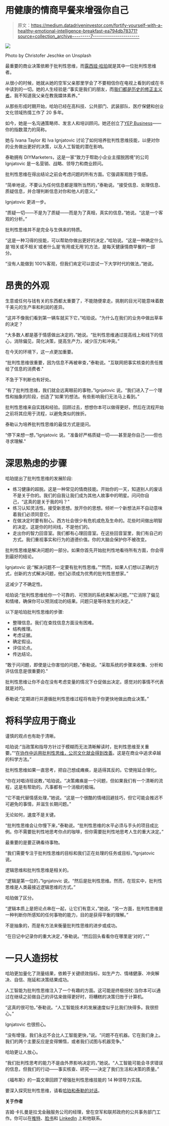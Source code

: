 # 用健康的情商早餐来增强你自己

> 原文：<https://medium.datadriveninvestor.com/fortify-yourself-with-a-healthy-emotional-intelligence-breakfast-ea794db78371?source=collection_archive---------7----------------------->

![](img/0d3f44f7d02340559d6be0e6f19c749c.png)

Photo by Christofer Jeschke on Unsplash

最重要的商业决策依赖于批判性思维，而[露西娅·哈珀](https://twitter.com/YEPBusiness)就是其中一位批判性思维者。

从很小的时候，她就从她的空军父亲那里学会了不要相信你在电视上看到的或在书中读到的一切。她的人生经验是:“事实是我们的朋友，而[我们都是历史的修正主义者](http://www.yepbusiness.com/meet-lucia/)。我不知道我父亲在教我媒体素养。”

从那些形成时期开始，哈珀已经在高科技、公共部门、武装部队、医疗保健和创业文化领域热情工作了 20 多年。

如今，她是一名沟通策略师、发言人和培训顾问。她还创立了[YEP Business](http://www.yepbusiness.com/)——你的指数潜力的简称。

她与 Ivana Taylor 和 Iva Ignjatovic 讨论了如何培养批判性思维技能，以便对你的业务做出更好的决策，以及人工智能的潜在影响。

泰勒拥有 DIYMarketers，这是一家“致力于帮助小企业主摆脱困境”的公司 Ignjatovic 是一名营销、战略、领导力和商业顾问。

批判性思维在得出结论之前会考虑问题的所有方面。它强调客观胜于情感。

“简单地说，不要认为任何信息都是理所当然的，”泰勒说。“接受信息、处理信息、质疑信息，并合理判断信息对你和他人的意义。”

Ignjatovic 更进一步。

“质疑一切——不是为了质疑——而是为了真相，真实的信息，”她说。“这是一个客观的分析。”

批判性思维并不是完全与生俱来的特质。

“这是一种习得的技能，可以帮助你做出更好的决定，”哈珀说。“这是一种确定什么是‘相关或不相关’或者什么是‘有用或无用’的方法，是每天健康情商早餐的一部分。

“没有人能做到 100%客观，但我们肯定可以尝试一下大学时代的做法，”她说。

# **昂贵的外观**

生意或任何与钱有关的东西都太重要了，不能随便拿走。挑剔的目光可能意味着数千美元的生产率和利润的差异。

“这并不像我们看到第一辆车就买下它，”哈珀说。“为什么在我们的业务中做出草率的决定？

“大多数人都是基于情感做出决定的，”她说。“批判性思维通过提高线上和线下的信心，消除偏见，简化决策，提高生产力，减少压力和冲突。”

在今天的环境下，这一点更加重要。

“批判性思维很重要，因为信息不再被审查，”泰勒说。"互联网把事实核查的责任推给了信息的消费者."

不急于下判断也有好处。

“有了批判性思维，我们就会远离眼前的事物，”Ignjatovic 说。“我们进入了一个理性和抽象的阶段，创造了‘如果’的想法。有些影响我们无法马上看到。”

批判性思维来自实践和经验。回顾过去，想想你本可以做得更好。然后在流程开始之前将其应用于流程，以避免类似的挫折。

泰勒认为培养批判性思维的最佳方式是提问。

“停下来想一想，”Ignjatovic 说。"准备好严格质疑一切——甚至是你自己——但也寻求理解."

# **深思熟虑的步骤**

哈珀提出了批判性思维的发展阶段:

*   练习健康的超脱。这是一种常见的情商技能。开始你的一天，知道别人的废话不是关于你的。我们的自我让我们成为其他人故事中的明星。问问你自己，“这真的是关于我的吗？”
*   练习认知灵活性。接受新思想。放开你的思想。倾听一个新想法并不自动意味着我们必须同意它。
*   在做决定时要有耐心。西方社会很少有危机或危及生命的。花些时间做出明智的决定。这是你的时间线，不是他们的。
*   走出你的智力回音室。我们都有心理回音室。在这些回音室里，我们有自己的方式。我们重视事实和行为的道德价值。你的大脑会保护你不被改变。

批判性思维是解决问题的一部分。如果你首先开始批判性地看待所有方面，你会得到最好的结论。

Ignjatovic 说:“解决问题不一定要有批判性思维。”“然而，如果人们想以正确的方式，创新的方式解决问题，他们必须成为优秀的批判性思想家。”

这减少了不确定性。

哈珀说:“批判性思维给你一个可靠的、可预测的系统来解决问题。”“它消除了偏见和情绪，确保你可以预测成功的结果。问题只是等待发生的决定。”

以下是哈珀批判性思维的步骤:

*   整理信息。我们在查找信息方面没有困难。
*   结构推理。
*   考虑证据。
*   确定假设。
*   评估论点。
*   传达结论。

“敢于问问题，即使是让你害怕的问题，”泰勒说。"采取系统的步骤来收集、分析和评估信息是很重要的."

批判性思维让你不会在没有考虑变量的情况下仓促做出决定。感觉对的事情不代表就是对的。

泰勒说:“定期进行并遵循批判性思维过程将有助于你更快地做出商业决策。”

# **将科学应用于商业**

谨慎的观点也有助于清晰。

哈珀说:“当政策和指导方针过于模糊而无法清晰解读时，批判性思维至关重要。”“[在协作中运用批判性思维，公司文化就会得到改善](https://medium.com/datadriveninvestor/corporate-cultures-future-is-now-2f7fd6bfcaa1?source=friends_link&sk=77f3965a4ebc54993037a5c19cee7143)。这是在商业中追求卓越的科学方法。”

批判性思维如果一直思考，把自己想成瘫痪，是适得其反的。它使拖延合理化。

“你在对唱诗班说教，”哈珀说。“决策瘫痪是一个问题，但如果我们有一个清晰的流程，这是有帮助的。凡事都有一个消极的极端。

“它不能代替情感处理，”她说。“这是一个很酷的情绪回避技巧，但它可能会推迟不可避免的事情，并滋生长期问题。”

无论如何，速度不是关键。

“批判性思维会让你慢下来，”泰勒说。“批判性思维的水平必须与手头的项目成比例。你不需要批判性地思考你点的咖啡，但你需要批判性地思考人生的重大决定。”

最重要的是要正确看待事物。

“我们需要专注于批判性思维的目标和我们正在处理的任务或目标，”Ignjatovic 说。

逻辑思维和批判性思维是相关的。

“逻辑是第一位的，”Ignjatovic 说。“然后是批判性思维。然而，在现实中，批判性思维是人类最接近逻辑思维的方式。”

哈珀做了区分。

“逻辑本质上是把论点串在一起，让它们有意义，”她说。“另一方面，批判性思维是一种判断你所感知的任何事物的能力，目的是获得平衡的理解。”

不是抽象的，而是有方法来衡量批判性思维的进步或成功。

“在日记中记录你的重大决定，”泰勒说。“然后回头看看你在哪里是‘对的’。”"

# **一只人造拐杖**

哈珀更加量化了测量结果，依赖于关键绩效指标，如生产力、情绪健康、冲突解决、自信、拖延和决策结果成功。

人工智能为批判性思维注入了一个有趣的方面。这可能是终极拐杖:当你本可以通过在继续之前做自己的评估来做得更好时，将糟糕的决策归咎于计算机。

“这真的很可怕，”泰勒说。“人工智能技术的发展速度似乎比我们快得多。我很担心。”

Ignjatovic 也很担心。

“没有增强，我们永远不会比人工智能更快，”说。“问题不在机器。它在我们身上。我们的两个主要反应是变得懒惰，或者我们试图与机器竞争。”

哈珀更让人放心。

“我们批判性思考的能力不是由外界影响决定的，”她说。“人工智能可能会寻求错误的信息，但我们的行动——事实核查、研究——决定了我们生活和决策的质量。”

《福布斯》的一篇文章回顾了增强批判性思维技能的 14 种领导力实践。

要深入探究批判性思维，请看[哈珀和泰勒的对话](https://diymarketers.com/how-to-develop-critical-thinking-skills/)。

**关于作者**

吉姆·卡扎曼是拉戈金融服务公司的经理，曾在空军和联邦政府的公共事务部门工作。你可以在[推特](https://twitter.com/JKatzaman)、[脸书](https://www.facebook.com/jim.katzaman)和 [LinkedIn](https://www.linkedin.com/in/jim-katzaman-33641b21/) 上和他联系。
